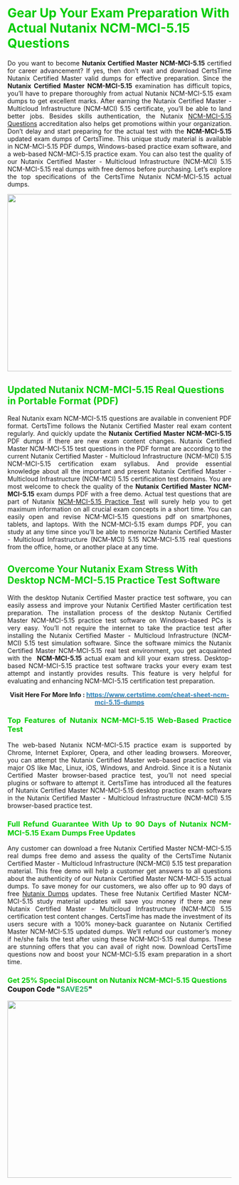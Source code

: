 <h1><span style="color:#00cc00;"><strong>Gear Up Your Exam Preparation With Actual Nutanix NCM-MCI-5.15 Questions</strong></span></h1>

<p style="text-align: justify;">Do you want to become <strong>Nutanix Certified Master NCM-MCI-5.15</strong> certified for career advancement? If yes, then don’t wait and download CertsTime Nutanix Certified Master valid dumps for effective preparation. Since the <strong>Nutanix Certified Master NCM-MCI-5.15</strong> examination has difficult topics, you’ll have to prepare thoroughly from actual Nutanix NCM-MCI-5.15 exam dumps to get excellent marks. After earning the Nutanix Certified Master - Multicloud Infrastructure (NCM-MCI) 5.15 certificate, you’ll be able to land better jobs. Besides skills authentication, the Nutanix <a href="https://www.certstime.com/cheat-sheet-ncm-mci-5.15-dumps">NCM-MCI-5.15 Questions</a> accreditation also helps get promotions within your organization. Don’t delay and start preparing for the actual test with the <strong> NCM-MCI-5.15</strong> updated exam dumps of CertsTime. This unique study material is available in NCM-MCI-5.15 PDF dumps, Windows-based practice exam software, and a web-based NCM-MCI-5.15 practice exam. You can also test the quality of our Nutanix Certified Master - Multicloud Infrastructure (NCM-MCI) 5.15 NCM-MCI-5.15 real dumps with free demos before purchasing. Let’s explore the top specifications of the CertsTime Nutanix NCM-MCI-5.15 actual dumps.</p>

<p style="text-align: center;"><strong><a href="https://www.certstime.com/cheat-sheet-ncm-mci-5.15-dumps"><img alt="" src="https://i.imgur.com/wlGiNOk.jpg" style="width: 700px; height: 398px;" /></a></strong></p>

<h2><strong><span style="color:#00cc00;"><strong>Updated Nutanix NCM-MCI-5.15 Real Questions in Portable Format (PDF)</strong></span></strong></h2>

<p style="text-align: justify;">Real Nutanix exam NCM-MCI-5.15 questions are available in convenient PDF format. CertsTime follows the Nutanix Certified Master real exam content regularly. And quickly update the <strong>Nutanix Certified Master NCM-MCI-5.15</strong> PDF dumps if there are new exam content changes. Nutanix Certified Master NCM-MCI-5.15 test questions in the PDF format are according to the current Nutanix Certified Master - Multicloud Infrastructure (NCM-MCI) 5.15 NCM-MCI-5.15 certification exam syllabus. And provide essential knowledge about all the important and present Nutanix Certified Master - Multicloud Infrastructure (NCM-MCI) 5.15 certification test domains. You are most welcome to check the quality of the <strong>Nutanix Certified Master NCM-MCI-5.15</strong> exam dumps PDF with a free demo. Actual test questions that are part of Nutanix <a href="https://www.certstime.com/cheat-sheet-ncm-mci-5.15-dumps">NCM-MCI-5.15 Practice Test</a> will surely help you to get maximum information on all crucial exam concepts in a short time. You can easily open and revise NCM-MCI-5.15 questions pdf on smartphones, tablets, and laptops. With the NCM-MCI-5.15 exam dumps PDF, you can study at any time since you’ll be able to memorize Nutanix Certified Master - Multicloud Infrastructure (NCM-MCI) 5.15 NCM-MCI-5.15 real questions from the office, home, or another place at any time.</p>

<h2><strong><span style="color:#00cc00;"><strong>Overcome Your Nutanix Exam Stress With Desktop NCM-MCI-5.15 Practice Test Software</strong></span></strong></h2>

<p style="text-align: justify;">With the desktop Nutanix Certified Master practice test software, you can easily assess and improve your Nutanix Certified Master certification test preparation. The installation process of the desktop Nutanix Certified Master NCM-MCI-5.15 practice test software on Windows-based PCs is very easy. You’ll not require the internet to take the practice test after installing the Nutanix Certified Master - Multicloud Infrastructure (NCM-MCI) 5.15 test simulation software. Since the software mimics the Nutanix Certified Master NCM-MCI-5.15 real test environment, you get acquainted with the <strong> NCM-MCI-5.15</strong> actual exam and kill your exam stress. Desktop-based NCM-MCI-5.15 practice test software tracks your every exam test attempt and instantly provides results. This feature is very helpful for evaluating and enhancing NCM-MCI-5.15 certification test preparation.</p>

<p style="text-align: center;"><strong><strong>Visit Here For More Info :</strong> <strong><a href="https://www.certstime.com/cheat-sheet-ncm-mci-5.15-dumps"><span style="color:#2980b9;">https://www.certstime.com/cheat-sheet-ncm-mci-5.15-dumps</span></a></strong></strong></p>

<h3 style="text-align: justify;"><strong><span style="color:#00cc00;"><strong>Top Features of Nutanix NCM-MCI-5.15 Web-Based Practice Test</strong></span></strong></h3>

<p style="text-align: justify;">The web-based Nutanix NCM-MCI-5.15 practice exam is supported by Chrome, Internet Explorer, Opera, and other leading browsers. Moreover, you can attempt the Nutanix Certified Master web-based practice test via major OS like Mac, Linux, iOS, Windows, and Android. Since it is a Nutanix Certified Master browser-based practice test, you’ll not need special plugins or software to attempt it. CertsTime has introduced all the features of Nutanix Certified Master NCM-MCI-5.15 desktop practice exam software in the Nutanix Certified Master - Multicloud Infrastructure (NCM-MCI) 5.15 browser-based practice test.</p>

<h3 style="text-align: justify;"><strong><span style="color:#00cc00;"><strong>Full Refund Guarantee With Up to 90 Days of Nutanix NCM-MCI-5.15 Exam Dumps Free Updates</strong></span></strong></h3>

<p style="text-align: justify;">Any customer can download a free Nutanix Certified Master NCM-MCI-5.15 real dumps free demo and assess the quality of the CertsTime Nutanix Certified Master - Multicloud Infrastructure (NCM-MCI) 5.15 test preparation material. This free demo will help a customer get answers to all questions about the authenticity of our Nutanix Certified Master NCM-MCI-5.15 actual dumps. To save money for our customers, we also offer up to 90 days of free <a href="https://www.certstime.com/nutanix-braindumps">Nutanix Dumps</a> updates. These free Nutanix Certified Master NCM-MCI-5.15 study material updates will save you money if there are new Nutanix Certified Master - Multicloud Infrastructure (NCM-MCI) 5.15 certification test content changes. CertsTime has made the investment of its users secure with a 100% money-back guarantee on Nutanix Certified Master NCM-MCI-5.15 updated dumps. We’ll refund our customer’s money if he/she fails the test after using these NCM-MCI-5.15 real dumps. These are stunning offers that you can avail of right now. Download CertsTime questions now and boost your NCM-MCI-5.15 exam preparation in a short time.</p>

<h3 style="text-align: justify;"><strong><strong><span style="font-size:16px;"><strong><span style="color:#00cc00;">Get 25% Special Discount on Nutanix NCM-MCI-5.15 Questions</span></strong><br />
<strong><span style="color:#000000;">Coupon Code</span></strong> <strong><span style="color:#000000;">"</span><span style="color:#27ae60;">SAVE</span><font color="#27ae60">25</font><span style="color:#000000;">"</span></strong></span></strong></strong></h3>

<p style="text-align: center;"><strong><strong><a href="https://www.certstime.com/cheat-sheet-ncm-mci-5.15-dumps"><img alt="" src="https://i.imgur.com/Gj1kXWu.jpg" style="width: 700px; height: 398px;" /></a></strong></strong></p>

